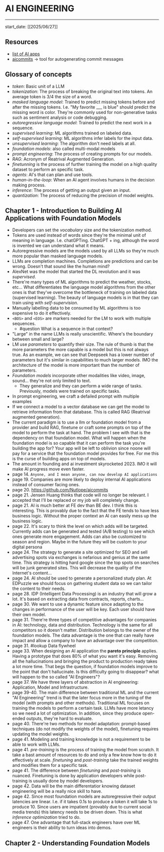 # AI ENGINEERING
---

start_date: [[2025/06/27]]

## Resources

- [list of AI apps](https://huyenchip.com/llama-police)
- [aicommits](https://github.com/Nutlope/aicommits) -> tool for autogenerating commit messages


## Glossary of concepts

- *token*: Basic unit of a LLM
- *tokenization*: The process of breaking the original text into tokens. An average token is 3/4 the size of a word.
- *masked language model*: Trained to predict missing tokens before and after the missing tokens. I.e. "My favorite ___ is blue" should predict the missing word is color. They're commonly used for non-generative tasks such as sentiment analysis or code debugging.
- *autoregressive language model*: Trained to predict the next work in a sequence.
- *supervised learning*: ML algorithms trained on labeled data.
- *self-supervised learning*: ML algorithms infer labels for the input data.
- *unsupervised learning*: The algorithm don't need labels at all.
- *foundation models*: also called multi-modal models
- *prompt engineering*: The process of creating prompts for our models.
- *RAG*: Acronym of Reatrival Augmented Generation.
- *finetunning* is the process of further training the model on a high quality dataset to perform an specific task.
- *agents*: AI's that can plan and use tools.
- *human-in-the-loop*: When an AI agent involves humans in the decision making process.
- *inference*: The process of getting an output given an input.
- *quantization*: The process of reducing the precision of model weights.

## Chapter 1 - Introduction to Building AI Applications with Foundation Models

- Developers can set the *vocabulary* size and the tokenization method.
- Tokens are used instead of words since they're the minimal unit of meaning in language. I.e. chatGPTing. ChatGPT + ing, although the word is invented we can understand what it means.
- Autoregressive models are the models used by all LLMs so they're much more popular than masked language models.
- LLMs are completion machines. Completions are predictions and can be wrong. Doesn't that sound like the human mind?
- AlexNet was the model that started the DL revolution and it was *supervised*.
- There're many types of ML algorithms to predict the weather, stocks, etc... What differentiates the language model algorithms from the other ones is that they've overcome the bottleneck of training on labeled data (supervised learning). The beauty of language models is in that they can train using with *self-supervision*.
- Manually labelling data to be consumed by ML algorithms is too expensive to do it effectively.
- `<BOS>` and `<EOS>` are markers needed for the LM to work with multiple sequences.
  - #question What is a sequence in that context?
- "Large" in the name LLMs is really unscientific. Where's the boundary between small and large?
- LM use *parameters* to quantify their size. The rule of thumb is that the more parameters the more capable is a model but this is not always true. As an example, we can see that Deepseek has a lower number of parameters but it's similar in capabilities to much larger models. IMO the architecture of the model is more important than the number of parameters.
- *Foundation models* incorporate other modalities like video, image, sound... they're not only limited to text.        
  - They generalize and they can perform a wide range of tasks. Previously, models were trained on specific tasks. 
- In prompt engineering, we craft a defailed prompt with multiple examples
- If we connect a model to a vector database we can get the model to retrieve information from that database. This is called RAG (Reatrival augmented generation).
- The current paradigm is to use a llm or foundation model from a provider and build RAG, finetune or craft some prompts on top of the model to perform the task at hand. The problem I see with that is the dependency on that foundation model. What will happen when the foundation model is so capable that it can perform the task you're building the app for? Your app will be left to oblivion since noone will pay for a service that the foundation model provides for free. For me this is the curse of building apps on top of models.
- The amount in founding and ai investment skyrocketed 2023. IMO it will make AI progress move even faster.
- page 14. `Anyone, and I mean anyone, can now develop AI applications`
- page 19. Companies are more likely to deploy internal AI applications instead of consumer facing ones.
- page 20. https://github.com/Nutlope/aicommits
- page 21. Jensen Huang thinks that code will no longer be relevant. I accepted that I'll be replaced or my job will completely change.
- page 21. AI is much better at FE dev than BE dev. I think this is interesting. This is provably due to the fact that the FE tends to have less business logic. Without the proper context an AI can easily mess up the business logic.
- page 22. It's scary to think the level on which adds will be targeted. Currently adds can be generated and tested (A/B testing) to see which ones generate more engagement. Adds can also be customized to season and region. Maybe in the future they will be custom to your digital persona
- page 24. The strategy to generate a site optimized for SEO and sell advertising spots via exchanges is nefarious and genius at the same time. This strategy is hitting hard google since the top spots on searches will be junk generated sites. This will decrease the quality of the Internet's content...
- page 24. AI should be used to generate a personalized study plan. At EDPuzzle we should focus on gathering student data so we can tailor the content to their needs.
- page 28. IDP (Intelligent Data Processing) is an industry that will grow a lot. It's based on extracting data from contracts, reports, charts...
- page 30. We want to use a dynamic feature since adapting to the changes in performance of the user will be key. Each user should have their own model.
- page 31. There're three types of competitive advantages for companies in AI: technology, data and distribution. Technology is the same for all competitors so it doesn't matter. Distribution belongs to the owner of the foundation models. The data advantage is the one that can really have impact and allow a company to have an advantage over the competition.
- page 31. #lookup Data flywheel
- page 33. When designing an AI application the **pareto principle** applies. Having a prototype that does 80% of what you want it's easy. Removing all the hallucinations and bringing the product to production ready takes a lot more time. That begs the question, if foundation models improve to the point that don't hallucinate. Is this difficulty going to disappear? what will happen to the so called "AI Engineers"?
- page 37. We have three layers of abstraction in AI engineering: Application, Model and Infrastructure.
- page 39-40. The main difference between traditional ML and the current "AI Engineering" trend is that the later focus more in the tuning of the model (with prompts and other methods). Traditional ML focuses on training the models to perform a certain task. LLMs have more letancy so we need a lot of optimization. In addition, since they produce open-ended outputs, they're hard to evaluate.
- page 40. There're two methods for model adaptation: prompt-based techniques (do not modify the weights of the model), finetuning requires updating the model weights.
- page 41. Modeling and training knowledge is not a requirement to be able to work with LLMs.
- page 41. *pre-training* is the process of training the model from scratch. It take a bast amount of resources to do and only a few know how to do it effectively at scale. *finetuning* and *post-training* take the trained weights and modifies them for a specific task.
- page 41. The difference between *finetuning* and *post-training* is nuanced. Finetuning is done by application developers while post-training is usually done by model developers.
- page 42. Data will be the main differentatior knowing dataset engineering will be a really nice skill to have.
- page 42. Since most foundation models are autoregressive their output latencies are linear. I.e. if it takes 0.1s to produce a token it will take 1s to produce 10. Since users are impatient (provably due to current social media trends) this latency needs to be driven down. This is what *inference optimization* tried to do.
- page 47. One advantage that full-stack engineers have over ML engineers is their ability to turn ideas into demos.

## Chapter 2 - Understanding Foundation Models

